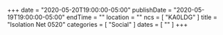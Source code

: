 +++
date = "2020-05-20T19:00:00-05:00"
publishDate = "2020-05-19T19:00:00-05:00"
endTime = ""
location = ""
ncs = [ "KA0LDG" ]
title = "Isolation Net 0520"
categories = [ "Social" ]
dates = [ "" ]
+++

